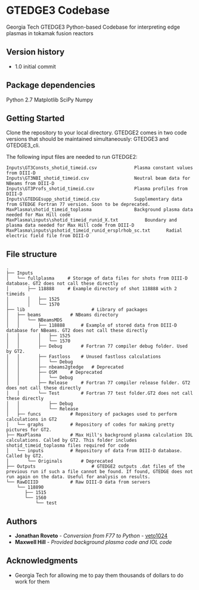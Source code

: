# GTEDGE3 Codebase

Georgia Tech GTEDGE3 Python-based Codebase for interpreting edge plasmas in tokamak fusion reactors

## Version history

*  1.0 initial commit

## Package dependencies

Python 2.7
Matplotlib
SciPy
Numpy

## Getting Started

Clone the repository to your local directory. GTEDGE2 comes in two code versions that should be maintained simultaneously: GTEDGE3 and GTEDGE3_cli.

The following input files are needed to run GTEDGE2:

	Inputs\GT3Consts_shotid_timeid.csv				Plasma constant values from DIII-D
	Inputs\GT3NBI_shotid_timeid.csv					Neutral beam data for NBeams from DIII-D
	Inputs\GT3Profs_shotid_timeid.csv				Plasma profiles from DIII-D
	Inputs\GTEDGEsupp_shotid_timeid.csv				Supplementary data from GTEDGE Fortran 77 version. Soon to be deprecated.
	MaxPlasma\shotid_timeid_toplasma				Background plasma data needed for Max Hill code
	MaxPlasma\inputs\shotid_timeid_runid_X.txt			Boundary and plasma data needed for Max Hill code from DIII-D
	MaxPlasma\inputs\pshotid_timeid_runid_ersplrhob_sc.txt		Radial electric field file from DIII-D


## File structure

	.
	├── Inputs
	│   └── fullplasma     # Storage of data files for shots from DIII-D database. GT2 does not call these directly
	│       ├── 118888     # Example directory of shot 118888 with 2 timeids
	│       │   ├── 1525
	│       │   └── 1570
	├── lib                         # Library of packages
	│   ├── beams			# NBeams directory
	│   │   └── NBeamsMDS
	│   │       ├── 118888		# Example of stored data from DIII-D database for NBeams. GT2 does not call these directly
	│   │       │   ├── 1525
	│   │       │   └── 1570
	│   │       ├── Debug		# Fortran 77 compiler debug folder. Used by GT2.
	│   │       ├── Fastloss	# Unused fastloss calculations
	│   │       │   └── Debug
	│   │       ├── nbeams2gtedge	# Deprecated 
	│   │       ├── OSM		# Deprecated
	│   │       │   └── Debug
	│   │       ├── Release		# Fortran 77 compiler release folder. GT2 does not call these directly
	│   │       └── Test		# Fortran 77 test folder.GT2 does not call these directly
	│   │           ├── Debug
	│   │           └── Release
	│   ├── funcs			# Repository of packages used to perform calculations in GT2
	│   └── graphs			# Repository of codes for making pretty pictures for GT2.
	├── MaxPlasma			# Max Hill's background plasma calculation IOL calculations. Called by GT2. This folder includes shotid_timeid_toplasma files required for code
	│   └── inputs			# Repository of data from DIII-D database. Called by GT2.
	│       └── Originals		# Deprecated
	├── Outputs                     # GTEDGE2 outputs .dat files of the previous run if such a file cannot be found. If found, GTEDGE does not run again on the data. Useful for analysis on results.
	└── RawDIIID			# Raw DIII-D data from servers
	    └── 118890
		   ├── 1515
		   └── 1560
		       └── test

## Authors

* **Jonathan Roveto** - *Conversion from F77 to Python* - [veto1024](https://github.com/veto1024)
* **Maxwell Hill** - *Provided background plasma code and IOL code* 

## Acknowledgments

* Georgia Tech for allowing me to pay them thousands of dollars to do work for them
